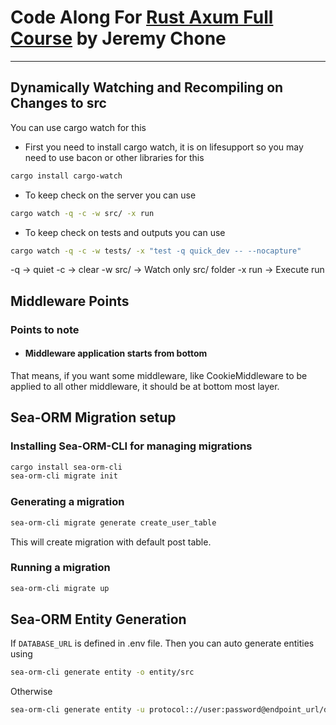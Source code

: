 # Code Along For [Rust Axum Full Course](https://www.youtube.com/watch?v=XZtlD_m59sM&t=22s) by **Jeremy Chone**

---

## Dynamically Watching and Recompiling on Changes to src

You can use cargo watch for this

- First you need to install cargo watch, it is on lifesupport so you may need to use bacon or other
  libraries for this

```bash
cargo install cargo-watch
```

- To keep check on the server you can use

```bash
cargo watch -q -c -w src/ -x run
```

- To keep check on tests and outputs you can use

```bash
cargo watch -q -c -w tests/ -x "test -q quick_dev -- --nocapture"
```

-q -> quiet
-c -> clear
-w src/ -> Watch only src/ folder
-x run -> Execute run

## Middleware Points

### Points to note

- #### Middleware application starts from bottom

That means, if you want some middleware, like CookieMiddleware to be applied to all other middleware,
it should be at bottom most layer.

## Sea-ORM Migration setup

### Installing Sea-ORM-CLI for managing migrations

```bash
cargo install sea-orm-cli
sea-orm-cli migrate init
```

### Generating a migration

```bash
sea-orm-cli migrate generate create_user_table
```

This will create migration with default post table.

### Running a migration

```bash
sea-orm-cli migrate up
```

## Sea-ORM Entity Generation

If `DATABASE_URL` is defined in .env file. Then you can auto generate entities using

```bash
sea-orm-cli generate entity -o entity/src
```

Otherwise

```bash
sea-orm-cli generate entity -u protocol:://user:password@endpoint_url/database -o entity/src
```
